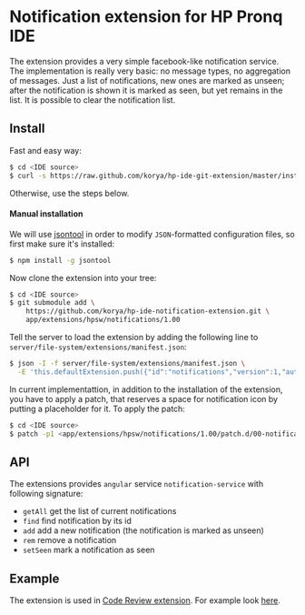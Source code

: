 # Notification extension for HP Pronq IDE

The extension provides a very simple facebook-like notification service.
The implementation is really very basic: no message types, no aggregation of messages.
Just a list of notifications, new ones are marked as unseen;
after the notification is shown it is marked as seen, but yet remains in the list.
It is possible to clear the notification list.

## Install

Fast and easy way:

```bash
$ cd <IDE source>
$ curl -s https://raw.github.com/korya/hp-ide-git-extension/master/install.sh | sh
```

Otherwise, use the steps below.

#### Manual installation

We will use [jsontool](https://github.com/trentm/json) in order to modify
`JSON`-formatted configuration files, so first make sure it's installed:

```bash
$ npm install -g jsontool
```

Now clone the extension into your tree:

```bash
$ cd <IDE source>
$ git submodule add \
    https://github.com/korya/hp-ide-notification-extension.git \
    app/extensions/hpsw/notifications/1.00
```

Tell the server to load the extension by adding the following line to
`server/file-system/extensions/manifest.json`:

```bash
$ json -I -f server/file-system/extensions/manifest.json \
  -E 'this.defaultExtension.push({"id":"notifications","version":1,"author":"hpsw"})'
```

In current implementattion, in addition to the installation of the extension,
you have to apply a patch, that reserves a space for notification icon by
putting a placeholder for it. To apply the patch:

```bash
$ cd <IDE source>
$ patch -p1 <app/extensions/hpsw/notifications/1.00/patch.d/00-notification-placeholder.diff
```

## API

The extensions provides `angular` service `notification-service` with following signature:
 - `getAll` get the list of current notifications
 - `find` find notification by its id
 - `add` add a new notification (the notification is marked as unseen)
 - `rem` remove a notification
 - `setSeen` mark a notification as seen

## Example

The extension is used in
[Code Review extension](https://github.com/korya/hp-ide-code-review-extension).
For example look [here](https://github.com/korya/hp-ide-code-review-extension).
